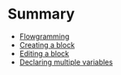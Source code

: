 # Summary

- [Flowgramming](README.md)
- [Creating a block](add-block.md)
- [Editing a block](edit-block.md)
- [Declaring multiple variables](multi-variables-declaration.md)
